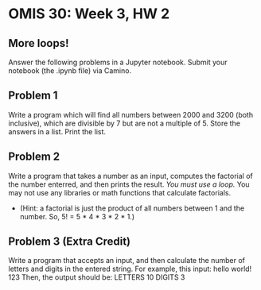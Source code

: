 # OMIS 30: Week 3, HW 2


## More loops!

Answer the following problems in a Jupyter notebook. Submit your notebook (the .ipynb file) via Camino. 

## Problem 1
Write a program which will find all numbers between 2000 and 3200 (both inclusive), which are divisible by 7 but are not a multiple of 5. Store the answers in a list. Print the list.

## Problem 2
Write a program that takes a number as an input, computes the factorial of the number enterred, and then prints the result. *You must use a loop.* You may not use any libraries or math functions that calculate factorials.
* (Hint: a factorial is just the product of all numbers between 1 and the number. So, 5! = 5 * 4 * 3 * 2 * 1.)

## Problem 3 (Extra Credit)
Write a program that accepts an input, and then calculate the number of letters and digits in the entered string.
For example, this input:
hello world! 123
Then, the output should be:
LETTERS 10
DIGITS 3
